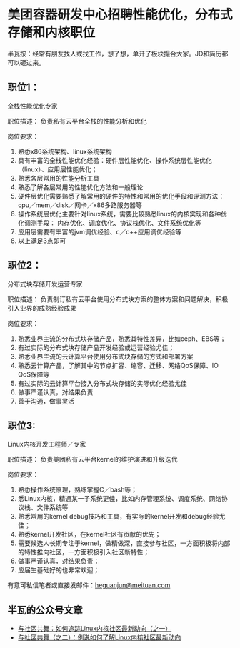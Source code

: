 # 美团容器研发中心招聘性能优化，分布式存储和内核职位

半瓦按：经常有朋友找人或找工作，想了想，单开了板块撮合大家。JD和简历都可以砸过来。

## 职位1：
全栈性能优化专家

职位描述：
负责私有云平台全栈的性能分析和优化

岗位要求：
1. 熟悉x86系统架构、linux系统架构
2. 具有丰富的全栈性能优化经验：硬件层性能优化、操作系统层性能优化（linux）、应用层性能优化；
3. 熟悉各层常用的性能分析工具
4. 熟悉了解各层常用的性能优化方法和一般理论
5. 硬件层优化需要熟悉了解常用的硬件的特性和常用的优化手段和评测方法：cpu／mem／disk／网卡／x86多路服务器等
6. 操作系统层优化主要针对linux系统，需要比较熟悉linux的内核实现和各种优化调测手段：
   内存优化、调度优化、协议栈优化、文件系统优化等
7. 应用层需要有丰富的jvm调优经验、c／c++应用调优经验等
8. 以上满足3点即可

## 职位2：
分布式块存储开发运营专家

职位描述：
负责制订私有云平台使用分布式块方案的整体方案和问题解决，积极引入业界的成熟经验成果

岗位要求：
1. 熟悉业界主流的分布式块存储产品，熟悉其特性差异，比如ceph、EBS等；
2. 有过实际的分布式块存储产品开发经验或运营经验尤佳；
3. 熟悉业界主流的云计算平台使用分布式块存储的方式和部署方案
4. 熟悉云计算产品，了解其中的节点扩容、缩容、迁移、网络QoS保障、IO QoS保障等
5. 有过实际的云计算平台接入分布式块存储的实际优化经验尤佳
6. 做事严谨认真，对结果负责
7. 善于沟通，做事灵活

## 职位3:
Linux内核开发工程师／专家

职位描述：
负责美团私有云平台kernel的维护演进和升级迭代

岗位要求：
1. 熟悉操作系统原理，熟练掌握C／bash等；
2. 悉Linux内核，精通某一子系统更佳，比如内存管理系统、调度系统、网络协议栈、文件系统等
3. 熟悉常用的kernel debug技巧和工具，有实际的kernel开发和debug经验尤佳；
4. 熟悉kernel开发社区，在kernel社区有贡献的优先；
5. 需要候选人长期专注于kernel，做精做深，直接参与社区，一方面积极将内部的特性推向社区，一方面积极引入社区新特性；
6. 做事严谨认真，对结果负责；
7. 应届生基础好的也非常欢迎；

有意可私信笔者或直接发邮件：heguanjun@meituan.com

## 半瓦的公众号文章
* [与社区共舞：如何追踪Linux内核社区最新动向（之一）](https://mp.weixin.qq.com/s?__biz=MzI5MzcwODYxMQ==&mid=2247483776&idx=1&sn=cfcd68120e95b3189b80e99f766bb6a4&chksm=ec6cb7acdb1b3eba24e78e672fce1ec48fc74fb138cdc4ccd5f8b85359ba61e7083e4581877b#rd)
* [与社区共舞（之二）：例说如何了解Linux内核社区最新动向](https://mp.weixin.qq.com/s?__biz=MzI5MzcwODYxMQ==&mid=2247483834&idx=1&sn=c6c0ab3c10876a7a9c0952c3be32798f&chksm=ec6cb796db1b3e80b3c107e128b03f0c698acbe5279dc561fc4ac419301fe8808c05915ce108#rd)

